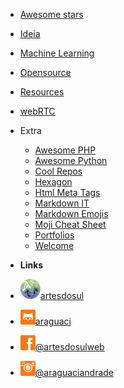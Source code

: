 <!-- markdownlint-disable-next-line first-line-heading -->
- [Awesome stars](/)
- [Ideia](ideia.md) 
- [Machine Learning](machine-learning-courses.md) 
- [Opensource](opensource.md) 
- [Resources](web-development-resources.md) 
- [webRTC](webrtc.md) 
- Extra
  - [Awesome PHP](awesome-php.md)
  - [Awesome Python](awesome-python.md)
  - [Cool Repos](other-cool-repos.md) 
  - [Hexagon](hexagon.md) 
  - [Html Meta Tags](complete-list-of-html-meta-tags.md) 
  - [Markdown IT](markdown-it.md) 
  - [Markdown Emojis](markdown-emojis.md) 
  - [Moji Cheat Sheet](emoji-cheat-sheet.md) 
  - [Portfolios](portfolios.md) 
  - [Welcome](welcome.md) 

- **Links**
- [![artesdosul](media/artesdosul.png)artesdosul](https://www.artesdosul.com)
- [![github](media/github.png)araguaci](https://github.com/araguaci)
- [![facebook](media/facebook.png)@artesdosulweb](https://www.facebook.com/artesdosulweb/)
- [![instagram](media/instagram.png)@araguaciandrade](https://www.instagram.com/araguaciandrade/)